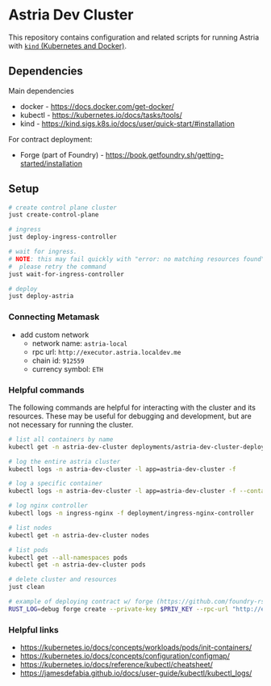 # Astria Dev Cluster

This repository contains configuration and related scripts for running Astria with [`kind` (Kubernetes and Docker)](https://kind.sigs.k8s.io/).

## Dependencies

Main dependencies

* docker - https://docs.docker.com/get-docker/
* kubectl - https://kubernetes.io/docs/tasks/tools/
* kind - https://kind.sigs.k8s.io/docs/user/quick-start/#installation

For contract deployment:

* Forge (part of Foundry) - https://book.getfoundry.sh/getting-started/installation

## Setup

```bash
# create control plane cluster
just create-control-plane

# ingress
just deploy-ingress-controller

# wait for ingress.
# NOTE: this may fail quickly with "error: no matching resources found".
#  please retry the command
just wait-for-ingress-controller

# deploy
just deploy-astria
```

### Connecting Metamask
* add custom network
  * network name: `astria-local`
  * rpc url: `http://executor.astria.localdev.me`
  * chain id: `912559`
  * currency symbol: `ETH`

### Helpful commands

The following commands are helpful for interacting with the cluster and its resources. These may be useful for debugging and development, but are not necessary for running the cluster.

```bash
# list all containers by name
kubectl get -n astria-dev-cluster deployments/astria-dev-cluster-deployment -o json | jq -r ".spec.template.spec.containers[] | .name"

# log the entire astria cluster
kubectl logs -n astria-dev-cluster -l app=astria-dev-cluster -f

# log a specific container
kubectl logs -n astria-dev-cluster -l app=astria-dev-cluster -f --container CONTAINER_NAME

# log nginx controller
kubectl logs -n ingress-nginx -f deployment/ingress-nginx-controller

# list nodes
kubectl get -n astria-dev-cluster nodes

# list pods
kubectl get --all-namespaces pods
kubectl get -n astria-dev-cluster pods

# delete cluster and resources
just clean

# example of deploying contract w/ forge (https://github.com/foundry-rs/foundry)
RUST_LOG=debug forge create --private-key $PRIV_KEY --rpc-url "http://executor.astria.localdev.me" src/Storage.sol:Storage
```

### Helpful links

* https://kubernetes.io/docs/concepts/workloads/pods/init-containers/
* https://kubernetes.io/docs/concepts/configuration/configmap/
* https://kubernetes.io/docs/reference/kubectl/cheatsheet/
* https://jamesdefabia.github.io/docs/user-guide/kubectl/kubectl_logs/
